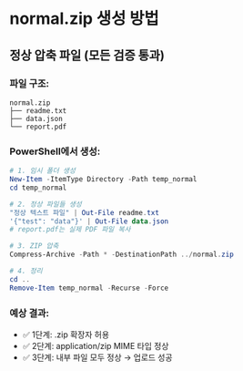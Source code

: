# normal.zip 생성 방법

## 정상 압축 파일 (모든 검증 통과)

### 파일 구조:
```
normal.zip
├── readme.txt
├── data.json
└── report.pdf
```

### PowerShell에서 생성:

```powershell
# 1. 임시 폴더 생성
New-Item -ItemType Directory -Path temp_normal
cd temp_normal

# 2. 정상 파일들 생성
"정상 텍스트 파일" | Out-File readme.txt
'{"test": "data"}' | Out-File data.json
# report.pdf는 실제 PDF 파일 복사

# 3. ZIP 압축
Compress-Archive -Path * -DestinationPath ../normal.zip

# 4. 정리
cd ..
Remove-Item temp_normal -Recurse -Force
```

### 예상 결과:
- ✅ 1단계: .zip 확장자 허용
- ✅ 2단계: application/zip MIME 타입 정상
- ✅ 3단계: 내부 파일 모두 정상 → 업로드 성공

